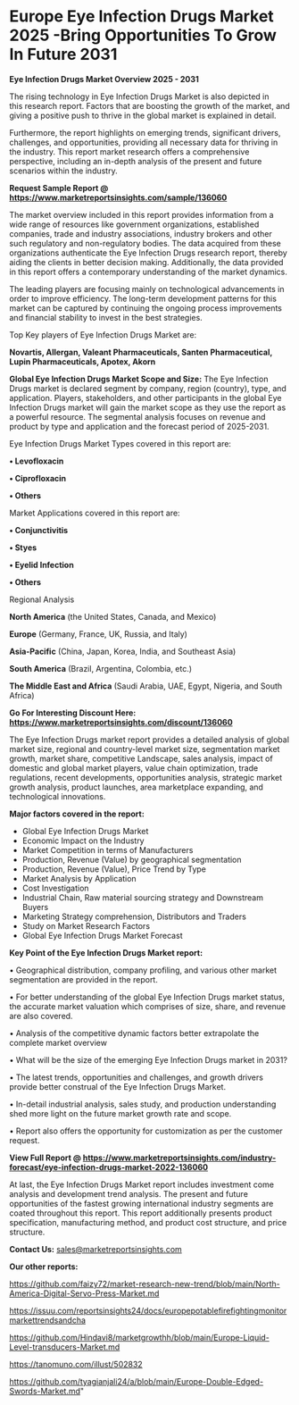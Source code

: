 # Europe Eye Infection Drugs Market 2025 -Bring Opportunities To Grow In Future 2031

<Strong> Eye Infection Drugs Market Overview 2025 - 2031</strong>

The rising technology in Eye Infection Drugs Market is also depicted in this research report. Factors that are boosting the growth of the market, and giving a positive push to thrive in the global market is explained in detail.

Furthermore, the report highlights on emerging trends, significant drivers, challenges, and opportunities, providing all necessary data for thriving in the industry. This report market research offers a comprehensive perspective, including an in-depth analysis of the present and future scenarios within the industry.

<strong>Request Sample Report @ <a href=https://www.marketreportsinsights.com/sample/136060>https://www.marketreportsinsights.com/sample/136060</a></strong>

The market overview included in this report provides information from a wide range of resources like government organizations, established companies, trade and industry associations, industry brokers and other such regulatory and non-regulatory bodies. The data acquired from these organizations authenticate the Eye Infection Drugs research report, thereby aiding the clients in better decision making. Additionally, the data provided in this report offers a contemporary understanding of the market dynamics.

The leading players are focusing mainly on technological advancements in order to improve efficiency. The long-term development patterns for this market can be captured by continuing the ongoing process improvements and financial stability to invest in the best strategies.

Top Key players of Eye Infection Drugs Market are:

<strong>Novartis, Allergan, Valeant Pharmaceuticals, Santen Pharmaceutical, Lupin Pharmaceuticals, Apotex, Akorn</strong>

<strong><b>Global Eye Infection Drugs Market Scope and Size:</b></strong>
The Eye Infection Drugs market is declared segment by company, region (country), type, and application. Players, stakeholders, and other participants in the global Eye Infection Drugs market will gain the market scope as they use the report as a powerful resource. The segmental analysis focuses on revenue and product by type and application and the forecast period of 2025-2031.

Eye Infection Drugs Market Types covered in this report are:

<strong>• Levofloxacin

• Ciprofloxacin

• Others</strong>

Market Applications covered in this report are:

<strong>• Conjunctivitis

• Styes

• Eyelid Infection

• Others</strong> 

Regional Analysis

<strong>North America</strong> (the United States, Canada, and Mexico)

<strong>Europe</strong> (Germany, France, UK, Russia, and Italy)

<strong>Asia-Pacific</strong> (China, Japan, Korea, India, and Southeast Asia)

<strong>South America</strong> (Brazil, Argentina, Colombia, etc.)

<strong>The Middle East and Africa</strong> (Saudi Arabia, UAE, Egypt, Nigeria, and South Africa)

<strong>Go For Interesting Discount Here: <a href=https://www.marketreportsinsights.com/discount/136060>https://www.marketreportsinsights.com/discount/136060</a></strong>

The Eye Infection Drugs market report provides a detailed analysis of global market size, regional and country-level market size, segmentation market growth, market share, competitive Landscape, sales analysis, impact of domestic and global market players, value chain optimization, trade regulations, recent developments, opportunities analysis, strategic market growth analysis, product launches, area marketplace expanding, and technological innovations.

<strong><b>Major factors covered in the report:</b></strong>
<ul>
  <li>Global Eye Infection Drugs Market </li>
  <li>Economic Impact on the Industry</li>
  <li>Market Competition in terms of Manufacturers</li>
  <li>Production, Revenue (Value) by geographical segmentation</li>
  <li>Production, Revenue (Value), Price Trend by Type</li>
  <li>Market Analysis by Application</li>
  <li>Cost Investigation</li>
  <li>Industrial Chain, Raw material sourcing strategy and Downstream Buyers</li>
  <li>Marketing Strategy comprehension, Distributors and Traders</li>
  <li>Study on Market Research Factors</li>
  <li>Global Eye Infection Drugs Market Forecast</li>
</ul>

<strong><b>Key Point of the Eye Infection Drugs Market report:</b></strong>

• Geographical distribution, company profiling, and various other market segmentation are provided in the report.

• For better understanding of the global Eye Infection Drugs market status, the accurate market valuation which comprises of size, share, and revenue are also covered.

• Analysis of the competitive dynamic factors better extrapolate the complete market overview

• What will be the size of the emerging Eye Infection Drugs market in 2031?

• The latest trends, opportunities and challenges, and growth drivers provide better construal of the Eye Infection Drugs Market.

• In-detail industrial analysis, sales study, and production understanding shed more light on the future market growth rate and scope.

• Report also offers the opportunity for customization as per the customer request.

<strong><b>View Full Report @ <a href=https://www.marketreportsinsights.com/industry-forecast/eye-infection-drugs-market-2022-136060>https://www.marketreportsinsights.com/industry-forecast/eye-infection-drugs-market-2022-136060</a></b></strong>


At last, the Eye Infection Drugs Market report includes investment come analysis and development trend analysis. The present and future opportunities of the fastest growing international industry segments are coated throughout this report. This report additionally presents product specification, manufacturing method, and product cost structure, and price structure.

<strong>Contact Us:</strong>
sales@marketreportsinsights.com

<strong>Our other reports:</strong>

<a href=https://github.com/faizy72/market-research-new-trend/blob/main/North-America-Digital-Servo-Press-Market.md>https://github.com/faizy72/market-research-new-trend/blob/main/North-America-Digital-Servo-Press-Market.md</a>

<a href=https://issuu.com/reportsinsights24/docs/europepotablefirefightingmonitormarkettrendsandcha>https://issuu.com/reportsinsights24/docs/europepotablefirefightingmonitormarkettrendsandcha</a>

<a href=https://github.com/Hindavi8/marketgrowthh/blob/main/Europe-Liquid-Level-transducers-Market.md>https://github.com/Hindavi8/marketgrowthh/blob/main/Europe-Liquid-Level-transducers-Market.md</a>

<a href=https://tanomuno.com/illust/502832>https://tanomuno.com/illust/502832</a>

<a href=https://github.com/tyagianjali24/a/blob/main/Europe-Double-Edged-Swords-Market.md>https://github.com/tyagianjali24/a/blob/main/Europe-Double-Edged-Swords-Market.md</a>"
